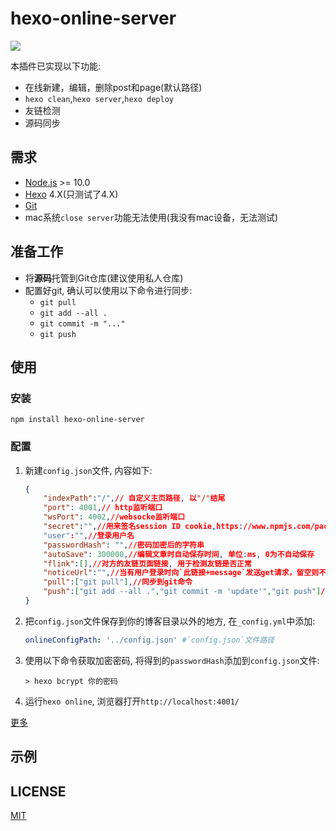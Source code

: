 # hexo-online-server

![](https://nodei.co/npm/hexo-online-server.png?downloads=true&downloadRank=true&stars=true)

本插件已实现以下功能:

- 在线新建，编辑，删除post和page(默认路径)
- `hexo clean`,`hexo server`,`hexo deploy`
- 友链检测
- 源码同步

## 需求

- [Node.js](http://nodejs.org/) >= 10.0
- [Hexo](https://hexo.io/) 4.X(只测试了4.X)
- [Git](http://git-scm.com/)
- mac系统`close server`功能无法使用(我没有mac设备，无法测试)

## 准备工作

- 将**源码**托管到Git仓库(建议使用私人仓库)
- 配置好git, 确认可以使用以下命令进行同步:
  - `git pull`
  - `git add --all .`
  - `git commit -m "..."`
  - `git push`

## 使用

### 安装

```shell
npm install hexo-online-server
```

### 配置

1. 新建`config.json`文件, 内容如下:

    ```json
    {
        "indexPath":"/",// 自定义主页路径, 以"/"结尾
        "port": 4001,// http监听端口
        "wsPort": 4002,//websocke监听端口
        "secret":"",//用来签名session ID cookie,https://www.npmjs.com/package/express-session#secret
        "user":"",//登录用户名
        "passwordHash": "",//密码加密后的字符串
        "autoSave": 300000,//编辑文章时自动保存时间, 单位:ms, 0为不自动保存
        "flink":[],//对方的友链页面链接, 用于检测友链是否正常
        "noticeUrl":"",//当有用户登录时向`此链接+message`发送get请求，留空则不通知
        "pull":["git pull"],//同步到git命令
        "push":["git add --all .","git commit -m 'update'","git push"]//从到git同步命令
    }
    ```

2. 把`config.json`文件保存到你的博客目录以外的地方, 在`_config.yml`中添加: 

    ```yml
    onlineConfigPath: '../config.json' #`config.json`文件路径
    ```

3. 使用以下命令获取加密密码, 将得到的`passwordHash`添加到`config.json`文件:

    ```shell
    > hexo bcrypt 你的密码
    ```

4. 运行`hexo online`, 浏览器打开`http://localhost:4001/`

[更多](https://blog.hclonely.com/posts/ebe9edfc/)

## 示例


## LICENSE

[MIT](https://github.com/HCLonely/hexo-online-server/blob/master/LICENSE)

